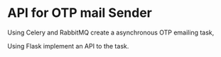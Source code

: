 # API for OTP mail Sender

Using Celery and RabbitMQ create a asynchronous OTP emailing task,

Using Flask implement an API to the task.